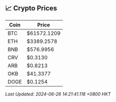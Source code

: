 ## 📈 Crypto Prices

| Coin | Price |
| ---- | ----- |
| BTC | $61572.1209 |
| ETH | $3389.2578 |
| BNB | $576.9956 |
| CRV | $0.3130 |
| ARB | $0.8213 |
| OKB | $41.3377 |
| DOGE | $0.1254 |

_Last Updated: 2024-06-26 14:21:41.118 +0800 HKT_